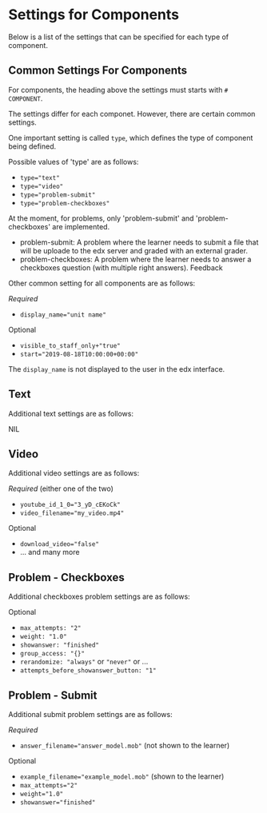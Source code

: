 
# Settings for Components

Below is a list of the settings that can be specified for each type of component.

## Common Settings For Components

For components, the heading above the settings must starts with `# COMPONENT`.

The settings differ for each componet. However, there are certain common settings. 

One important setting is called `type`, which defines the type of component being defined.

Possible values of 'type' are as follows:
- `type="text"`
- `type="video"`
- `type="problem-submit"`
- `type="problem-checkboxes"`

At the moment, for problems, only 'problem-submit' and 'problem-checkboxes' are implemented.
- problem-submit: A problem where the learner needs to submit a file that will be uploade to the edx server and graded with an external grader. 
- problem-checkboxes: A problem where the learner needs to answer a checkboxes question (with multiple right answers).  Feedback

Other common setting for all components  are as follows:

_Required_
- `display_name="unit name"`

Optional
- `visible_to_staff_only+"true"`
- `start="2019-08-18T10:00:00+00:00"`

The `display_name` is not displayed to the user in the edx interface.

## Text

Additional text settings are as follows:

NIL

## Video

Additional video settings are as follows:

_Required_  (either one of the two)
- `youtube_id_1_0="3_yD_cEKoCk"`
- `video_filename="my_video.mp4"`

Optional
- `download_video="false"`
- ... and many more

## Problem - Checkboxes

Additional checkboxes  problem settings are as follows:

Optional
- `max_attempts: "2"`
- `weight: "1.0"`
- `showanswer: "finished"`
- `group_access: "{}"`
- `rerandomize: "always"` or `"never"` or ...
- `attempts_before_showanswer_button: "1"`

## Problem - Submit

Additional submit problem settings are as follows:

_Required_
- `answer_filename="answer_model.mob"` (not shown to the learner)

Optional
- `example_filename="example_model.mob"` (shown to the learner)
- `max_attempts="2"` 
- `weight="1.0"`
- `showanswer="finished"`
